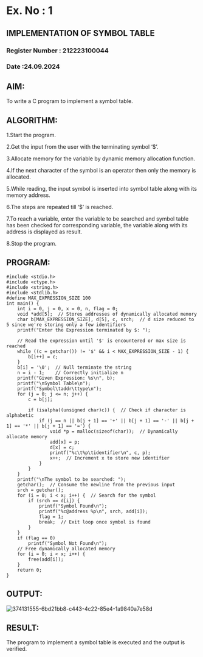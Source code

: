 # Ex. No : 1

## IMPLEMENTATION OF SYMBOL TABLE

### Register Number : 212223100044

### Date :24.09.2024

## AIM:

To write a C program to implement a symbol table.

## ALGORITHM:

1.Start the program.

2.Get the input from the user with the terminating symbol ‘$’.

3.Allocate memory for the variable by dynamic memory allocation function.

4.If the next character of the symbol is an operator then only the memory is allocated.

5.While reading, the input symbol is inserted into symbol table along with its memory address.

6.The steps are repeated till ‘$’ is reached.

7.To reach a variable, enter the variable to be searched and symbol table has been checked for corresponding variable, the variable along with its address is displayed as result.

8.Stop the program.

## PROGRAM:
```
#include <stdio.h> 
#include <ctype.h> 
#include <string.h>
#include <stdlib.h>
#define MAX_EXPRESSION_SIZE 100
int main() {
    int i = 0, j = 0, x = 0, n, flag = 0;
    void *add[5];  // Stores addresses of dynamically allocated memory
    char b[MAX_EXPRESSION_SIZE], d[5], c, srch;  // d size reduced to 5 since we're storing only a few identifiers
    printf("Enter the Expression terminated by $: ");
    
    // Read the expression until '$' is encountered or max size is reached
    while ((c = getchar()) != '$' && i < MAX_EXPRESSION_SIZE - 1) { 
        b[i++] = c;
    }
    b[i] = '\0';  // Null terminate the string
    n = i - 1;    // Correctly initialize n
    printf("Given Expression: %s\n", b);
    printf("\nSymbol Table\n"); 
    printf("Symbol\taddr\ttype\n");
    for (j = 0; j <= n; j++) { 
        c = b[j];
        
        if (isalpha((unsigned char)c)) {  // Check if character is alphabetic
            if (j == n || b[j + 1] == '+' || b[j + 1] == '-' || b[j + 1] == '*' || b[j + 1] == '=') {
                void *p = malloc(sizeof(char));  // Dynamically allocate memory
                add[x] = p;
                d[x] = c; 
                printf("%c\t%p\tidentifier\n", c, p); 
                x++;  // Increment x to store new identifier
            }
        }
    }
    printf("\nThe symbol to be searched: ");
    getchar();  // Consume the newline from the previous input
    srch = getchar();
    for (i = 0; i < x; i++) {  // Search for the symbol
        if (srch == d[i]) {
            printf("Symbol Found\n"); 
            printf("%c@address %p\n", srch, add[i]);
            flag = 1;
            break;  // Exit loop once symbol is found
        }
    }
    if (flag == 0)
        printf("Symbol Not Found\n");
    // Free dynamically allocated memory
    for (i = 0; i < x; i++) {
        free(add[i]);
    }
    return 0;
}
```
## OUTPUT:
![374131555-6bd21bb8-c443-4c22-85e4-1a9840a7e58d](https://github.com/user-attachments/assets/1251a145-ca20-42ad-8b65-063cf853345a)

## RESULT:

The program to implement a symbol table is executed and the output is verified.
